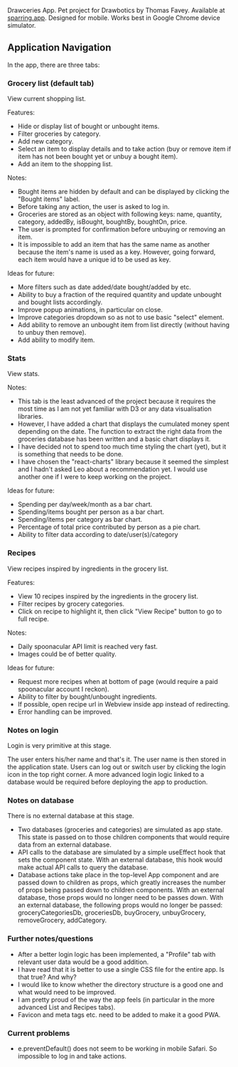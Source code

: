 Drawceries App. Pet project for Drawbotics by Thomas Favey. Available at [sparring.app](https://sparring.app). Designed for mobile. Works best in Google Chrome device simulator.

## Application Navigation

In the app, there are three tabs:

### Grocery list (default tab)

View current shopping list.

 Features:
 - Hide or display list of bought or unbought items.
 - Filter groceries by category.
 - Add new category.
 - Select an item to display details and to take action (buy or remove item if item has not been bought yet or unbuy a bought item).
 - Add an item to the shopping list.

 Notes:
 - Bought items are hidden by default and can be displayed by clicking the "Bought items" label.
 - Before taking any action, the user is asked to log in.
 - Groceries are stored as an object with following keys: name, quantity, category, addedBy, isBought, boughtBy, boughtOn, price.
 - The user is prompted for confirmation before unbuying or removing an item.
 - It is impossible to add an item that has the same name as another because the item's name is used as a key. However, going forward, each item would have a unique id to be used as key.


 Ideas for future:
  - More filters such as date added/date bought/added by etc.
  - Ability to buy a fraction of the required quantity and update unbought and bought lists accordingly.
  - Improve popup animations, in particular on close.
  - Improve categories dropdown so as not to use basic "select" element.
  - Add ability to remove an unbought item from list directly (without having to unbuy then remove).
  - Add ability to modify item.

### Stats

View stats.

Notes:
- This tab is the least advanced of the project because it requires the most time as I am not yet familiar with D3 or any data visualisation libraries.
- However, I have added a chart that displays the cumulated money spent depending on the date. The function to extract the right data from the groceries database has been written and a basic chart displays it.
- I have decided not to spend too much time styling the chart (yet), but it is something that needs to be done.
- I have chosen the "react-charts" library because it seemed the simplest and I hadn't asked Leo about a recommendation yet. I would use another one if I were to keep working on the project.


Ideas for future:
- Spending per day/week/month as a bar chart.
- Spending/items bought per person as a bar chart.
- Spending/items per category as bar chart.
- Percentage of total price contributed by person as a pie chart.
- Ability to filter data according to date/user(s)/category


### Recipes

View recipes inspired by ingredients in the grocery list.

Features:
- View 10 recipes inspired by the ingredients in the grocery list.
- Filter recipes by grocery categories.
- Click on recipe to highlight it, then click "View Recipe" button to go to full recipe.


Notes:
- Daily spoonacular API limit is reached very fast.
- Images could be of better quality.


Ideas for future:
- Request more recipes when at bottom of page (would require a paid spoonacular account I reckon).
- Ability to filter by bought/unbought ingredients.
- If possible, open recipe url in Webview inside app instead of redirecting.
- Error handling can be improved.


### Notes on login

Login is very primitive at this stage.

The user enters his/her name and that's it. The user name is then stored in the application state. Users can log out or switch user by clicking the login icon in the top right corner. A more advanced login logic linked to a database would be required before deploying the app to production.


### Notes on database

There is no external database at this stage.

- Two databases (groceries and categories) are simulated as app state. This state is passed on to those children components that would require data from an external database.
- API calls to the database are simulated by a simple useEffect hook that sets the component state. With an external database, this hook would make actual API calls to query the database.
- Database actions take place in the top-level App component and are passed down to children as props, which greatly increases the number of props being passed down to children components. With an external database, those props would no longer need to be passes down. With an external database, the following props would no longer be passed: groceryCategoriesDb, groceriesDb, buyGrocery, unbuyGrocery, removeGrocery, addCategory.


### Further notes/questions

- After a better login logic has been implemented, a "Profile" tab with relevant user data would be a good addition.
- I have read that it is better to use a single CSS file for the entire app. Is that true? And why?
- I would like to know whether the directory structure is a good one and what would need to be improved.
- I am pretty proud of the way the app feels (in particular in the more advanced List and Recipes tabs).
- Favicon and meta tags etc. need to be added to make it a good PWA.

### Current problems
- e.preventDefault() does not seem to be working in mobile Safari. So impossible to log in and take actions.
